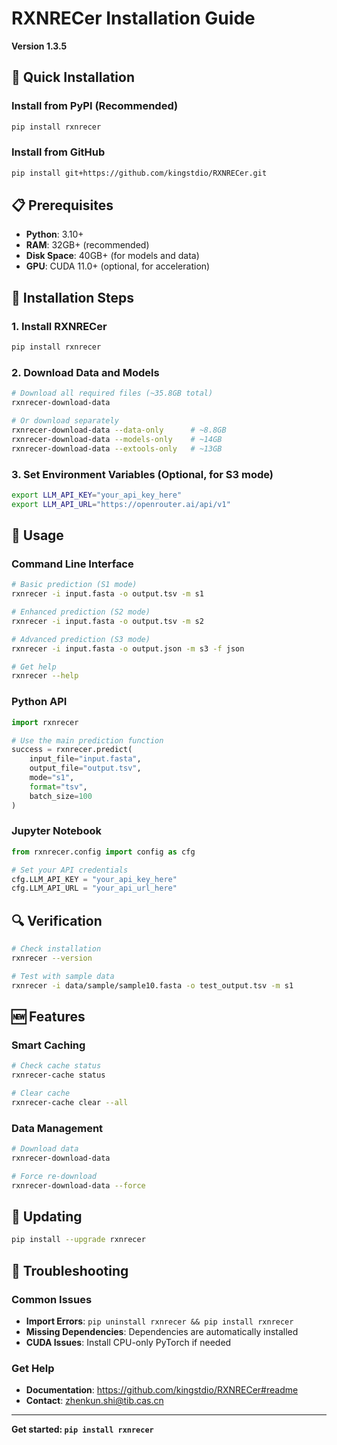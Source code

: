 # RXNRECer Installation Guide

**Version 1.3.5**

## 🚀 Quick Installation

### Install from PyPI (Recommended)

```bash
pip install rxnrecer
```

### Install from GitHub

```bash
pip install git+https://github.com/kingstdio/RXNRECer.git
```

## 📋 Prerequisites

- **Python**: 3.10+
- **RAM**: 32GB+ (recommended)
- **Disk Space**: 40GB+ (for models and data)
- **GPU**: CUDA 11.0+ (optional, for acceleration)

## 🔧 Installation Steps

### 1. Install RXNRECer

```bash
pip install rxnrecer
```

### 2. Download Data and Models

```bash
# Download all required files (~35.8GB total)
rxnrecer-download-data

# Or download separately
rxnrecer-download-data --data-only      # ~8.8GB
rxnrecer-download-data --models-only    # ~14GB
rxnrecer-download-data --extools-only   # ~13GB
```

### 3. Set Environment Variables (Optional, for S3 mode)

```bash
export LLM_API_KEY="your_api_key_here"
export LLM_API_URL="https://openrouter.ai/api/v1"
```

## 🚀 Usage

### Command Line Interface

```bash
# Basic prediction (S1 mode)
rxnrecer -i input.fasta -o output.tsv -m s1

# Enhanced prediction (S2 mode)
rxnrecer -i input.fasta -o output.tsv -m s2

# Advanced prediction (S3 mode)
rxnrecer -i input.fasta -o output.json -m s3 -f json

# Get help
rxnrecer --help
```

### Python API

```python
import rxnrecer

# Use the main prediction function
success = rxnrecer.predict(
    input_file="input.fasta",
    output_file="output.tsv",
    mode="s1",
    format="tsv",
    batch_size=100
)
```

### Jupyter Notebook

```python
from rxnrecer.config import config as cfg

# Set your API credentials
cfg.LLM_API_KEY = "your_api_key_here"
cfg.LLM_API_URL = "your_api_url_here"
```

## 🔍 Verification

```bash
# Check installation
rxnrecer --version

# Test with sample data
rxnrecer -i data/sample/sample10.fasta -o test_output.tsv -m s1
```

## 🆕 Features

### Smart Caching

```bash
# Check cache status
rxnrecer-cache status

# Clear cache
rxnrecer-cache clear --all
```

### Data Management

```bash
# Download data
rxnrecer-download-data

# Force re-download
rxnrecer-download-data --force
```

## 🔄 Updating

```bash
pip install --upgrade rxnrecer
```

## 🐛 Troubleshooting

### Common Issues

- **Import Errors**: `pip uninstall rxnrecer && pip install rxnrecer`
- **Missing Dependencies**: Dependencies are automatically installed
- **CUDA Issues**: Install CPU-only PyTorch if needed

### Get Help

- **Documentation**: https://github.com/kingstdio/RXNRECer#readme
- **Contact**: zhenkun.shi@tib.cas.cn

---

**Get started: `pip install rxnrecer`**
